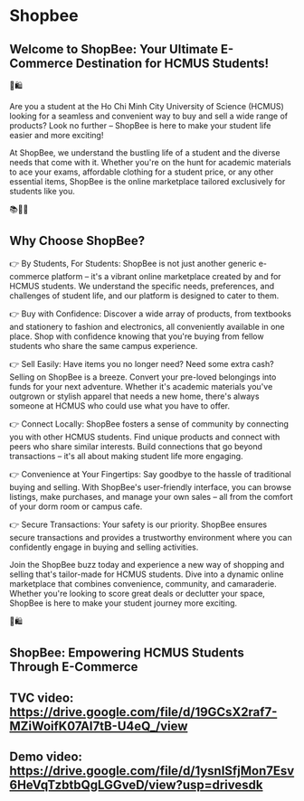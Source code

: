 # Shopbee

## Welcome to ShopBee: Your Ultimate E-Commerce Destination for HCMUS Students!

🐝🛍️

Are you a student at the Ho Chi Minh City University of Science (HCMUS) looking for a seamless and convenient way to buy and sell a wide range of products? Look no further – ShopBee is here to make your student life easier and more exciting!

At ShopBee, we understand the bustling life of a student and the diverse needs that come with it. Whether you're on the hunt for academic materials to ace your exams, affordable clothing for a student price, or any other essential items, ShopBee is the online marketplace tailored exclusively for students like you.

📚👗📱

## Why Choose ShopBee?

👉 By Students, For Students: ShopBee is not just another generic e-commerce platform – it's a vibrant online marketplace created by and for HCMUS students. We understand the specific needs, preferences, and challenges of student life, and our platform is designed to cater to them.

👉 Buy with Confidence: Discover a wide array of products, from textbooks and stationery to fashion and electronics, all conveniently available in one place. Shop with confidence knowing that you're buying from fellow students who share the same campus experience.

👉 Sell Easily: Have items you no longer need? Need some extra cash? Selling on ShopBee is a breeze. Convert your pre-loved belongings into funds for your next adventure. Whether it's academic materials you've outgrown or stylish apparel that needs a new home, there's always someone at HCMUS who could use what you have to offer.

👉 Connect Locally: ShopBee fosters a sense of community by connecting you with other HCMUS students. Find unique products and connect with peers who share similar interests. Build connections that go beyond transactions – it's all about making student life more engaging.

👉 Convenience at Your Fingertips: Say goodbye to the hassle of traditional buying and selling. With ShopBee's user-friendly interface, you can browse listings, make purchases, and manage your own sales – all from the comfort of your dorm room or campus cafe.

👉 Secure Transactions: Your safety is our priority. ShopBee ensures secure transactions and provides a trustworthy environment where you can confidently engage in buying and selling activities.

Join the ShopBee buzz today and experience a new way of shopping and selling that's tailor-made for HCMUS students. Dive into a dynamic online marketplace that combines convenience, community, and camaraderie. Whether you're looking to score great deals or declutter your space, ShopBee is here to make your student journey more exciting.

🐝🛍️

## ShopBee: Empowering HCMUS Students Through E-Commerce

## TVC video: https://drive.google.com/file/d/19GCsX2raf7-MZiWoifK07AI7tB-U4eQ_/view

## Demo video: https://drive.google.com/file/d/1ysnISfjMon7Esv6HeVqTzbtbQgLGGveD/view?usp=drivesdk

